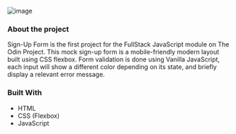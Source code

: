 ![image](https://user-images.githubusercontent.com/89173882/213451637-442ec522-101d-4e58-bc4d-5bfed399b7f5.png)


### About the project

Sign-Up Form is the first project for the FullStack JavaScript module on The Odin Project. 
This mock sign-up form is a mobile-friendly modern layout built using CSS flexbox. Form validation is done using Vanilla JavaScript,
each input will show a different color depending on its state, and briefly display a relevant error message.

### Built With

* HTML
* CSS (Flexbox)
* JavaScript
